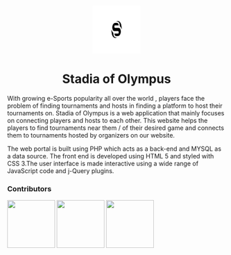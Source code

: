 <p align="center">
<img src="https://github.com/kaushikkateel/Stadia-of-Olympus/blob/master/img/logo-black.png" width="110" height="110"/>
</p>
<h1 align="center">Stadia of Olympus</h1>

With growing e-Sports popularity all over the world , players face the problem of finding
tournaments and hosts in finding a platform to host their tournaments on. Stadia of Olympus is a web
application that mainly focuses on connecting players and hosts to each other. This website helps the
players to find tournaments near them / of their desired game and connects them to tournaments
hosted by organizers on our website.

The web portal is built using PHP which acts as a back-end and MYSQL as a data source. The front
end is developed using HTML 5 and styled with CSS 3.The user interface is made interactive using a
wide range of JavaScript code and j-Query plugins.


### Contributors

<p float="left">
  <a href="https://github.com/kaushikkateel"><img src="https://avatars2.githubusercontent.com/u/49521970?s=460&v=4" width="110" height="110" /></a>
  <a href="https://github.com/monisha16"><img src="https://avatars3.githubusercontent.com/u/25998193?s=400&v=4" width="110" height="110" /></a>
  <a href="https://github.com/SiddanthNayak"><img src="https://avatars0.githubusercontent.com/u/50180339?s=400&v=4" width="110" height="110" /></a>
</p>
